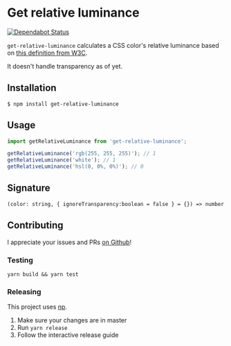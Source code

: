# Get relative luminance

[![Dependabot Status](https://api.dependabot.com/badges/status?host=github&repo=misund/get-relative-luminance)](https://dependabot.com)

`get-relative-luminance` calculates a CSS color's relative luminance based on
[this definition from W3C](https://www.w3.org/TR/2008/REC-WCAG20-20081211/#relativeluminancedef).

It doesn't handle transparency as of yet.

## Installation
```
$ npm install get-relative-luminance
```

## Usage
```js
import getRelativeLuminance from 'get-relative-luminance';

getRelativeLuminance('rgb(255, 255, 255)'); // 1
getRelativeLuminance('white'); // 1
getRelativeLuminance('hsl(0, 0%, 0%)'); // 0
```

## Signature
`(color: string, { ignoreTransparency:boolean = false } = {}) => number`

## Contributing
I appreciate your issues and PRs [on Github](https://github.com/misund/get-relative-luminance)!

### Testing
```
yarn build && yarn test
```

### Releasing
This project uses [np](https://github.com/sindresorhus/np).
1. Make sure your changes are in master
2. Run `yarn release`
3. Follow the interactive release guide
